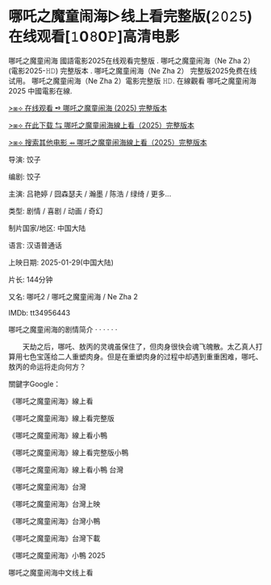 # 哪吒之魔童闹海▷线上看完整版(𝟸𝟶𝟸𝟻)在线观看[𝟷0𝟾0𝙿]高清电影
哪吒之魔童闹海 國語電影2025在线观看完整版 . 哪吒之魔童闹海（Ne Zha 2） (電影2025-𝙷𝙳) 完整版本 . 哪吒之魔童闹海（Ne Zha 2） 完整版2025免费在线试用。 哪吒之魔童闹海（Ne Zha 2）電影完整版 𝙷𝙳. 在線觀看 哪吒之魔童闹海 2025 中國電影在線.

[>⧆⟢ 在线观看 ➺ 哪吒之魔童闹海 (2025) 完整版本](https://t.co/kJxpybIiUR)

[>⧆⟢ 在此下载 ⇆ 哪吒之魔童闹海線上看（2025）完整版本](https://t.co/kJxpybIiUR)

[>⧆⟢ 搜索其他电影 ⇴ 哪吒之魔童闹海線上看（2025）完整版本](https://t.co/kJxpybIiUR)

导演: 饺子

编剧: 饺子

主演: 吕艳婷 / 囧森瑟夫 / 瀚墨 / 陈浩 / 绿绮 / 更多...

类型: 剧情 / 喜剧 / 动画 / 奇幻

制片国家/地区: 中国大陆

语言: 汉语普通话

上映日期: 2025-01-29(中国大陆)

片长: 144分钟

又名: 哪吒2 / 哪吒之魔童闹海 / Ne Zha 2

IMDb: tt34956443

哪吒之魔童闹海的剧情简介 · · · · · ·

　　天劫之后，哪吒、敖丙的灵魂虽保住了，但肉身很快会魂飞魄散。太乙真人打算用七色宝莲给二人重塑肉身。但是在重塑肉身的过程中却遇到重重困难，哪吒、敖丙的命运将走向何方？

關鍵字Google：

《哪吒之魔童闹海》線上看

《哪吒之魔童闹海》線上看完整版

《哪吒之魔童闹海》線上看小鴨

《哪吒之魔童闹海》線上看完整版小鴨

《哪吒之魔童闹海》線上看小鴨 台灣

《哪吒之魔童闹海》台灣

《哪吒之魔童闹海》台灣上映

《哪吒之魔童闹海》台灣小鴨

《哪吒之魔童闹海》台灣下載

《哪吒之魔童闹海》小鴨 2025

哪吒之魔童闹海中文线上看
